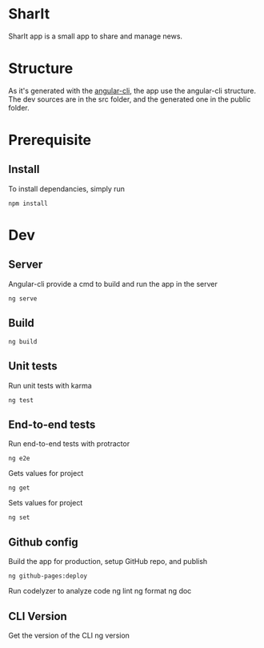 # SharIt

SharIt app is a small app to share and manage news.

# Structure
As it's generated with the [angular-cli](https://cli.angular.io/), the app use the angular-cli structure.
The dev sources are in the src folder, and the generated one in the public folder.
# Prerequisite

## Install
To install dependancies, simply run
```
npm install
```

# Dev
## Server
Angular-cli provide a cmd to build and run the app in the server
```
ng serve
```
## Build
```
ng build
```
## Unit tests
Run unit tests with karma
```
ng test
```
## End-to-end tests
Run end-to-end tests with protractor
```
ng e2e
```
Gets values for project
```
ng get
```
Sets values for project
```
ng set
```
## Github config
Build the app for production, setup GitHub repo, and publish
```
ng github-pages:deploy
```

Run codelyzer to analyze code
ng lint
ng format
ng doc
## CLI Version
Get the version of the CLI
ng version
